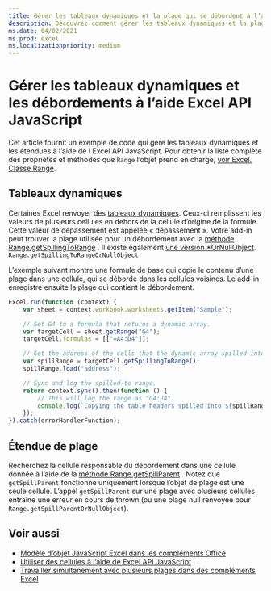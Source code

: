 ```yaml
---
title: Gérer les tableaux dynamiques et la plage qui se débordent à l’aide de Excel API JavaScript
description: Découvrez comment gérer les tableaux dynamiques et la plage qui se débordent avec l Excel API JavaScript.
ms.date: 04/02/2021
ms.prod: excel
ms.localizationpriority: medium
---
```


# <a name="handle-dynamic-arrays-and-spilling-using-the-excel-javascript-api"></a>Gérer les tableaux dynamiques et les débordements à l’aide Excel API JavaScript

Cet article fournit un exemple de code qui gère les tableaux dynamiques et les étendues à l’aide de l Excel API JavaScript. Pour obtenir la liste complète des propriétés et méthodes que `Range` l’objet prend en charge, [voir Excel. Classe Range](/javascript/api/excel/excel.range).

## <a name="dynamic-arrays"></a>Tableaux dynamiques

Certaines Excel renvoyer des [tableaux dynamiques](https://support.microsoft.com/office/205c6b06-03ba-4151-89a1-87a7eb36e531). Ceux-ci remplissent les valeurs de plusieurs cellules en dehors de la cellule d’origine de la formule. Cette valeur de dépassement est appelée « dépassement ». Votre add-in peut trouver la plage utilisée pour un débordement avec la [méthode Range.getSpillingToRange](/javascript/api/excel/excel.range#excel-excel-range-getspillingtorange-member(1)) . Il existe également [une version *OrNullObject](../develop/application-specific-api-model.md#ornullobject-methods-and-properties). `Range.getSpillingToRangeOrNullObject`

L’exemple suivant montre une formule de base qui copie le contenu d’une plage dans une cellule, qui se déborde dans les cellules voisines. Le add-in enregistre ensuite la plage qui contient le débordement.

```js
Excel.run(function (context) {
    var sheet = context.workbook.worksheets.getItem("Sample");

    // Set G4 to a formula that returns a dynamic array.
    var targetCell = sheet.getRange("G4");
    targetCell.formulas = [["=A4:D4"]];

    // Get the address of the cells that the dynamic array spilled into.
    var spillRange = targetCell.getSpillingToRange();
    spillRange.load("address");

    // Sync and log the spilled-to range.
    return context.sync().then(function () {
        // This will log the range as "G4:J4".
        console.log(`Copying the table headers spilled into ${spillRange.address}.`);
    });
}).catch(errorHandlerFunction);
```

## <a name="range-spilling"></a>Étendue de plage

Recherchez la cellule responsable du débordement dans une cellule donnée à l’aide de la [méthode Range.getSpillParent](/javascript/api/excel/excel.range#excel-excel-range-getspillparent-member(1)) . Notez que `getSpillParent` fonctionne uniquement lorsque l’objet de plage est une seule cellule. L’appel `getSpillParent` sur une plage avec plusieurs cellules entraîne une erreur en cours de thrown (ou une plage null renvoyée pour `Range.getSpillParentOrNullObject`).

## <a name="see-also"></a>Voir aussi

- [Modèle d’objet JavaScript Excel dans les compléments Office](excel-add-ins-core-concepts.md)
- [Utiliser des cellules à l’aide de Excel API JavaScript](excel-add-ins-cells.md)
- [Travailler simultanément avec plusieurs plages dans des compléments Excel](excel-add-ins-multiple-ranges.md)
